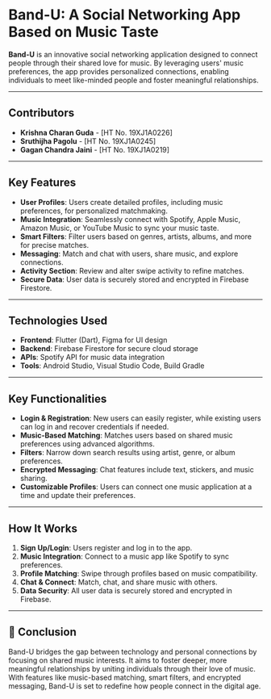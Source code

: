 # Band-U: A Social Networking App Based on Music Taste  

**Band-U** is an innovative social networking application designed to connect people through their shared love for music. By leveraging users' music preferences, the app provides personalized connections, enabling individuals to meet like-minded people and foster meaningful relationships.  

---

## Contributors
- **Krishna Charan Guda** - [HT No. 19XJ1A0226]  
- **Sruthijha Pagolu** - [HT No. 19XJ1A0245]  
- **Gagan Chandra Jaini** - [HT No. 19XJ1A0219]  

---

## Key Features
- **User Profiles**: Users create detailed profiles, including music preferences, for personalized matchmaking.  
- **Music Integration**: Seamlessly connect with Spotify, Apple Music, Amazon Music, or YouTube Music to sync your music taste.  
- **Smart Filters**: Filter users based on genres, artists, albums, and more for precise matches.  
- **Messaging**: Match and chat with users, share music, and explore connections.  
- **Activity Section**: Review and alter swipe activity to refine matches.  
- **Secure Data**: User data is securely stored and encrypted in Firebase Firestore.

---

## Technologies Used
- **Frontend**: Flutter (Dart), Figma for UI design  
- **Backend**: Firebase Firestore for secure cloud storage  
- **APIs**: Spotify API for music data integration  
- **Tools**: Android Studio, Visual Studio Code, Build Gradle  

---

## Key Functionalities
- **Login & Registration**: New users can easily register, while existing users can log in and recover credentials if needed.  
- **Music-Based Matching**: Matches users based on shared music preferences using advanced algorithms.  
- **Filters**: Narrow down search results using artist, genre, or album preferences.  
- **Encrypted Messaging**: Chat features include text, stickers, and music sharing.  
- **Customizable Profiles**: Users can connect one music application at a time and update their preferences.
  
---

## How It Works
1. **Sign Up/Login**: Users register and log in to the app.  
2. **Music Integration**: Connect to a music app like Spotify to sync preferences.  
3. **Profile Matching**: Swipe through profiles based on music compatibility.  
4. **Chat & Connect**: Match, chat, and share music with others.  
5. **Data Security**: All user data is securely stored and encrypted in Firebase.  

---

## 🌟 Conclusion
Band-U bridges the gap between technology and personal connections by focusing on shared music interests. It aims to foster deeper, more meaningful relationships by uniting individuals through their love of music. With features like music-based matching, smart filters, and encrypted messaging, Band-U is set to redefine how people connect in the digital age.  
